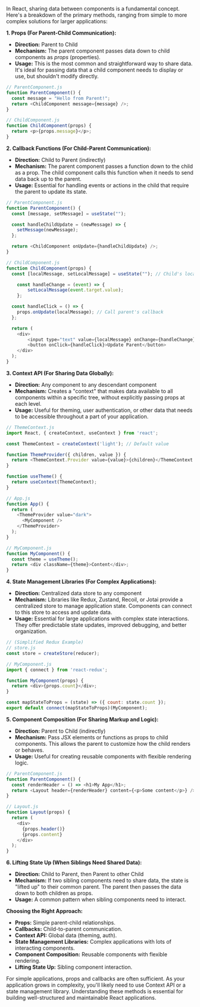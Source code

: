 

In React, sharing data between components is a fundamental concept.  Here's a breakdown of the primary methods, ranging from simple to more complex solutions for larger applications:

**1. Props (For Parent-Child Communication):**

* **Direction:** Parent to Child
* **Mechanism:** The parent component passes data down to child components as *props* (properties).
* **Usage:**  This is the most common and straightforward way to share data.  It's ideal for passing data that a child component needs to display or use, but shouldn't modify directly.

```javascript
// ParentComponent.js
function ParentComponent() {
  const message = "Hello from Parent!";
  return <ChildComponent message={message} />;
}

// ChildComponent.js
function ChildComponent(props) {
  return <p>{props.message}</p>;
}
```

**2. Callback Functions (For Child-Parent Communication):**

* **Direction:** Child to Parent (indirectly)
* **Mechanism:** The parent component passes a function down to the child as a prop. The child component calls this function when it needs to send data back up to the parent.
* **Usage:**  Essential for handling events or actions in the child that require the parent to update its state.

```javascript
// ParentComponent.js
function ParentComponent() {
  const [message, setMessage] = useState("");

  const handleChildUpdate = (newMessage) => {
    setMessage(newMessage);
  };

  return <ChildComponent onUpdate={handleChildUpdate} />;
}

// ChildComponent.js
function ChildComponent(props) {
  const [localMessage, setLocalMessage] = useState(""); // Child's local state

    const handleChange = (event) => {
        setLocalMessage(event.target.value);
    };

  const handleClick = () => {
    props.onUpdate(localMessage); // Call parent's callback
  };

  return (
    <div>
        <input type="text" value={localMessage} onChange={handleChange} />
        <button onClick={handleClick}>Update Parent</button>
    </div>
  );
}
```

**3. Context API (For Sharing Data Globally):**

* **Direction:** Any component to any descendant component
* **Mechanism:** Creates a "context" that makes data available to all components within a specific tree, without explicitly passing props at each level.
* **Usage:** Useful for theming, user authentication, or other data that needs to be accessible throughout a part of your application.

```javascript
// ThemeContext.js
import React, { createContext, useContext } from 'react';

const ThemeContext = createContext('light'); // Default value

function ThemeProvider({ children, value }) {
  return <ThemeContext.Provider value={value}>{children}</ThemeContext.Provider>;
}

function useTheme() {
  return useContext(ThemeContext);
}

// App.js
function App() {
  return (
    <ThemeProvider value="dark">
      <MyComponent />
    </ThemeProvider>
  );
}

// MyComponent.js
function MyComponent() {
  const theme = useTheme();
  return <div className={theme}>Content</div>;
}
```

**4. State Management Libraries (For Complex Applications):**

* **Direction:** Centralized data store to any component
* **Mechanism:** Libraries like Redux, Zustand, Recoil, or Jotai provide a centralized store to manage application state. Components can connect to this store to access and update data.
* **Usage:** Essential for large applications with complex state interactions.  They offer predictable state updates, improved debugging, and better organization.

```javascript
// (Simplified Redux Example)
// store.js
const store = createStore(reducer);

// MyComponent.js
import { connect } from 'react-redux';

function MyComponent(props) {
  return <div>{props.count}</div>;
}

const mapStateToProps = (state) => ({ count: state.count });
export default connect(mapStateToProps)(MyComponent);
```

**5. Component Composition (For Sharing Markup and Logic):**

* **Direction:** Parent to Child (indirectly)
* **Mechanism:** Pass JSX elements or functions as props to child components.  This allows the parent to customize how the child renders or behaves.
* **Usage:** Useful for creating reusable components with flexible rendering logic.

```javascript
// ParentComponent.js
function ParentComponent() {
  const renderHeader = () => <h1>My App</h1>;
  return <Layout header={renderHeader} content={<p>Some content</p>} />;
}

// Layout.js
function Layout(props) {
  return (
    <div>
      {props.header()}
      {props.content}
    </div>
  );
}
```

**6. Lifting State Up (When Siblings Need Shared Data):**

* **Direction:** Child to Parent, then Parent to other Child
* **Mechanism:** If two sibling components need to share data, the state is "lifted up" to their common parent. The parent then passes the data down to both children as props.
* **Usage:**  A common pattern when sibling components need to interact.

**Choosing the Right Approach:**

* **Props:**  Simple parent-child relationships.
* **Callbacks:** Child-to-parent communication.
* **Context API:** Global data (theming, auth).
* **State Management Libraries:**  Complex applications with lots of interacting components.
* **Component Composition:** Reusable components with flexible rendering.
* **Lifting State Up:** Sibling component interaction.

For simple applications, props and callbacks are often sufficient. As your application grows in complexity, you'll likely need to use Context API or a state management library. Understanding these methods is essential for building well-structured and maintainable React applications.


